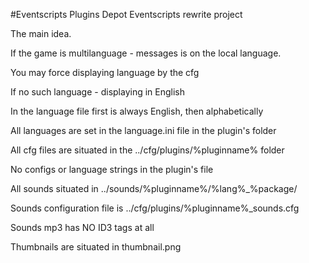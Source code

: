 #Eventscripts Plugins Depot
Eventscripts rewrite project

The main idea.

If the game is multilanguage - messages is on the local language.

You may force displaying language by the cfg

If no such language - displaying in English

In the language file first is always English, then alphabetically

All languages are set in the language.ini file in the plugin's folder

All cfg files are situated in the ../cfg/plugins/%pluginname% folder

No configs or language strings in the plugin's file

All sounds situated in ../sounds/%pluginname%/%lang%_%package/

Sounds configuration file is ../cfg/plugins/%pluginname%_sounds.cfg

Sounds mp3 has NO ID3 tags at all

Thumbnails are situated in thumbnail.png
